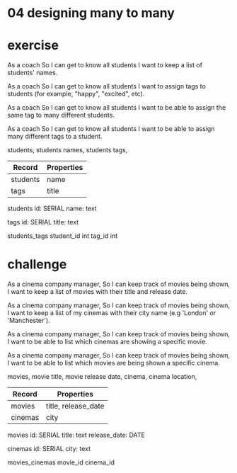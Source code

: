 # 04 designing many to many
# exercise

As a coach
So I can get to know all students
I want to keep a list of students' names.

As a coach
So I can get to know all students
I want to assign tags to students (for example, "happy", "excited", etc).

As a coach
So I can get to know all students
I want to be able to assign the same tag to many different students.

As a coach
So I can get to know all students
I want to be able to assign many different tags to a student.

students, students names, students tags, 

| Record                | Properties          |
| --------------------- | ------------------  |
| students              | name
| tags                  | title

students
id: SERIAL
name: text

tags
id: SERIAL
title: text

students_tags
student_id int
tag_id int

# challenge

As a cinema company manager,
So I can keep track of movies being shown,
I want to keep a list of movies with their title and release date.

As a cinema company manager,
So I can keep track of movies being shown,
I want to keep a list of my cinemas with their city name (e.g 'London' or 'Manchester').

As a cinema company manager,
So I can keep track of movies being shown,
I want to be able to list which cinemas are showing a specific movie.

As a cinema company manager,
So I can keep track of movies being shown,
I want to be able to list which movies are being shown a specific cinema.

movies, movie title, movie release date, cinema, cinema location, 

| Record                | Properties          |
| --------------------- | ------------------  |
| movies                | title, release_date
| cinemas               | city


movies
id: SERIAL
title: text
release_date: DATE

cinemas
id: SERIAL
city: text

movies_cinemas
movie_id
cinema_id